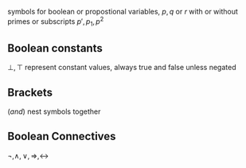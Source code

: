 symbols for boolean or propostional variables, $p,q$ or $r$ with or without primes or subscripts $p',p_1,p^2$

## Boolean constants 
$\bot,\top$
represent constant values, always true and false unless negated

## Brackets
$(and)$
nest symbols together

## Boolean Connectives
$\neg,\land,\lor,\Rightarrow,\leftrightarrow$




